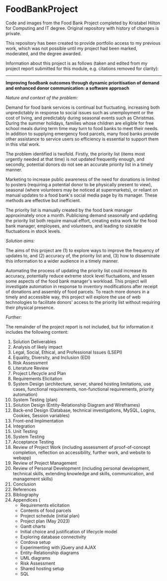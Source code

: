 # FoodBankProject
Code and images from the Food Bank Project completed by Kristabel Hilton for Computing and IT degree. Original repository with history of changes is private. 

This repository has been created to provide portfolio access to my previous work, which was not possible until my project had been marked, moderated, and the degree awarded.

Information about this project is as follows (taken and edited from my project report submitted for this module, e.g. citations removed for clarity):

-------------------------------------------------------------------------------------------------------------------------------------------------

**Improving foodbank outcomes through dynamic prioritisation of demand and enhanced donor communication: a software approach**

*Nature and context of the problem:*

Demand for food bank services is continual but fluctuating, increasing both unpredictably in response to social issues such as unemployment or the cost of living, and predictably during seasonal events such as Christmas.  During the summer holidays, families whose children are eligible for free school meals during term time may turn to food banks to meet their needs.  In addition to supplying emergency food parcels, many food banks provide other assistance to service users so efficiency is essential to support them in this vital work.  

The problem identified is twofold.  Firstly, the priority list (items most urgently needed at that time) is not updated frequently enough, and secondly, potential donors do not see an accurate priority list in a timely manner.

Marketing to increase public awareness of the need for donations is limited to posters (requiring a potential donor to be physically present to view), seasonal (where volunteers may be noticed at supermarkets), or reliant on manual updates to a food bank's social media page by its manager.  These methods are effective but inefficient.

The priority list is manually created by the food bank manager approximately once a month.  Publicising demand seasonally and updating the priority list both require manual effort, creating extra work for the food bank manager, employees, and volunteers, and leading to sizeable fluctuations in stock levels.

*Solution aims:*

The aims of this project are (1) to explore ways to improve the frequency of updates to, and (2) accuracy of, the priority list and, (3) how to disseminate this information to a wider audience in a timely manner.

Automating the process of updating the priority list could increase its accuracy, potentially reduce extreme stock level fluctuations, and lessen some aspects of the food bank manager's workload.  This project will investigate automation in response to inventory modifications after receipt of donations and assembly of food parcels.  To reach more donors in a timely and accessible way, this project will explore the use of web technologies to facilitate donors' access to the priority list without requiring their physical presence. 

*Further:*

The remainder of the project report is not included, but for information it includes the following content:

1. Solution Deliverables
2. Analysis of likely impact
3. Legal, Social, Ethical, and Professional Issues (LSEPI)
4. Equality, Diversity, and Inclusion (EDI)
5. Risk Assessment
6. Literature Review
7. Project Lifecycle and Plan
8. Requirements Elicitation
9. System Design (architecture, server, shared hosting limitations, use cases, functional requirements, non-functional requirements, priority automation)
10. System Testing (plan)
11. Solution Design (Entity-Relationship Diagram and Wireframes)
12. Back-end Design (Database, technical investigations, MySQL, Logins, Cookies, Session variables)
13. Front-end Implmentation
14. Integration
15. Unit Testing
16. System Testing
17. Acceptance Testing
18. Review of Project Work (including assessment of proof-of-concept completion, reflection on accessibility, further work, and website to webapp)
19. Review of Project Management
20. Review of Personal Development (including personal development, technical skills, extending knowledge and skills, communication, and management skills)
21. Conclusion
22. References
23. Bibliography
24. Appendices (
    - Requirements elicitation
    - Contents of food parcels
    - Project schedule (initial plan)
    - Project plan (May 2023)
    - Gantt charts
    - Initial choice and justification of lifecycle model
    - Exploring database connectivity
    - Cordova setup
    - Experimenting with jQuery and AJAX
    - Entity-Relationship diagrams
    - UML diagrams
    - Risk Assessment
    - Shared hosting setup
    - SQL
